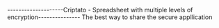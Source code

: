 --------------------Criptato - Spreadsheet with multiple levels of encryption---------------
The best way to share the secure appllication
